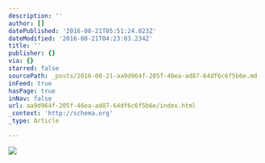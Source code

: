 ```yaml
---
description: ''
author: []
datePublished: '2016-08-21T05:51:24.023Z'
dateModified: '2016-08-21T04:23:03.234Z'
title: ''
publisher: {}
via: {}
starred: false
sourcePath: _posts/2016-08-21-aa9d964f-205f-46ea-ad87-64df6c6f5b6e.md
inFeed: true
hasPage: true
inNav: false
url: aa9d964f-205f-46ea-ad87-64df6c6f5b6e/index.html
_context: 'http://schema.org'
_type: Article

---
```

![](https://the-grid-user-content.s3-us-west-2.amazonaws.com/363af4da-aeb7-4345-a311-b30a46026fdd.jpg)